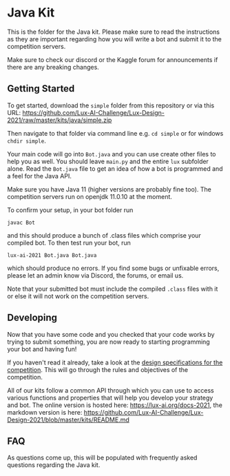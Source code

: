 # Java Kit

This is the folder for the Java kit. Please make sure to read the instructions as they are important regarding how you will write a bot and submit it to the competition servers.

Make sure to check our discord or the Kaggle forum for announcements if there are any breaking changes.

## Getting Started

To get started, download the `simple` folder from this repository or via this URL: https://github.com/Lux-AI-Challenge/Lux-Design-2021/raw/master/kits/java/simple.zip

Then navigate to that folder via command line e.g. `cd simple` or for windows `chdir simple`.

Your main code will go into `Bot.java` and you can use create other files to help you as well. You should leave `main.py` and the entire `lux` subfolder alone. Read the `Bot.java` file to get an idea of how a bot is programmed and a feel for the Java API.

Make sure you have Java 11 (higher versions are probably fine too). The competition servers run on openjdk 11.0.10 at the moment.

To confirm your setup, in your bot folder run

```
javac Bot
```

and this should produce a bunch of .class files which comprise your compiled bot. To then test run your bot, run

```
lux-ai-2021 Bot.java Bot.java
```

which should produce no errors. If you find some bugs or unfixable errors, please let an admin know via Discord, the forums, or email us.

Note that your submitted bot must include the compiled `.class` files with it or else it will not work on the competition servers.

## Developing

Now that you have some code and you checked that your code works by trying to submit something, you are now ready to starting programming your bot and having fun!

If you haven't read it already, take a look at the [design specifications for the competition](https://lux-ai.org/specs-2021). This will go through the rules and objectives of the competition.

All of our kits follow a common API through which you can use to access various functions and properties that will help you develop your strategy and bot. The online version is hosted here: https://lux-ai.org/docs-2021, the markdown version is here: https://github.com/Lux-AI-Challenge/Lux-Design-2021/blob/master/kits/README.md

## FAQ

As questions come up, this will be populated with frequently asked questions regarding the Java kit.